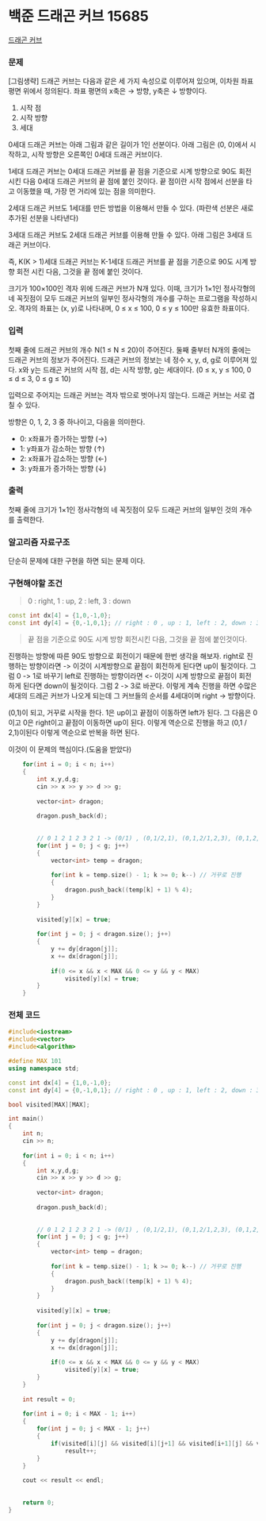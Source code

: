 # 백준 드래곤 커브 15685
[드래곤 커브](https://www.acmicpc.net/problem/15685)

### 문제
[그림생략]
드래곤 커브는 다음과 같은 세 가지 속성으로 이루어져 있으며, 이차원 좌표 평면 위에서 정의된다. 좌표 평면의 x축은 → 방향, y축은 ↓ 방향이다.

1. 시작 점
2. 시작 방향
3. 세대

0세대 드래곤 커브는 아래 그림과 같은 길이가 1인 선분이다. 아래 그림은 (0, 0)에서 시작하고, 시작 방향은 오른쪽인 0세대 드래곤 커브이다.

1세대 드래곤 커브는 0세대 드래곤 커브를 끝 점을 기준으로 시계 방향으로 90도 회전시킨 다음 0세대 드래곤 커브의 끝 점에 붙인 것이다. 끝 점이란 시작 점에서 선분을 타고 이동했을 때, 가장 먼 거리에 있는 점을 의미한다.

2세대 드래곤 커브도 1세대를 만든 방법을 이용해서 만들 수 있다. (파란색 선분은 새로 추가된 선분을 나타낸다)

3세대 드래곤 커브도 2세대 드래곤 커브를 이용해 만들 수 있다. 아래 그림은 3세대 드래곤 커브이다.

즉, K(K > 1)세대 드래곤 커브는 K-1세대 드래곤 커브를 끝 점을 기준으로 90도 시계 방향 회전 시킨 다음, 그것을 끝 점에 붙인 것이다.

크기가 100×100인 격자 위에 드래곤 커브가 N개 있다. 이때, 크기가 1×1인 정사각형의 네 꼭짓점이 모두 드래곤 커브의 일부인 정사각형의 개수를 구하는 프로그램을 작성하시오. 격자의 좌표는 (x, y)로 나타내며, 0 ≤ x ≤ 100, 0 ≤ y ≤ 100만 유효한 좌표이다.


### 입력
첫째 줄에 드래곤 커브의 개수 N(1 ≤ N ≤ 20)이 주어진다. 둘째 줄부터 N개의 줄에는 드래곤 커브의 정보가 주어진다. 드래곤 커브의 정보는 네 정수 x, y, d, g로 이루어져 있다. x와 y는 드래곤 커브의 시작 점, d는 시작 방향, g는 세대이다. (0 ≤ x, y ≤ 100, 0 ≤ d ≤ 3, 0 ≤ g ≤ 10)

입력으로 주어지는 드래곤 커브는 격자 밖으로 벗어나지 않는다. 드래곤 커브는 서로 겹칠 수 있다.

방향은 0, 1, 2, 3 중 하나이고, 다음을 의미한다.

* 0: x좌표가 증가하는 방향 (→)
* 1: y좌표가 감소하는 방향 (↑)
* 2: x좌표가 감소하는 방향 (←)
* 3: y좌표가 증가하는 방향 (↓)

### 출력

첫째 줄에 크기가 1×1인 정사각형의 네 꼭짓점이 모두 드래곤 커브의 일부인 것의 개수를 출력한다.

### 알고리즘 자료구조

단순히 문제에 대한 구현을 하면 되는 문제 이다.

### 구현해야할 조건

> 0 : right, 1 : up, 2 : left, 3 : down

```c++
const int dx[4] = {1,0,-1,0};
const int dy[4] = {0,-1,0,1}; // right : 0 , up : 1, left : 2, down : 3
```

> 끝 점을 기준으로 90도 시계 방향 회전시킨 다음, 그것을 끝 점에 붙인것이다.

진행하는 방향에 따른 90도 방향으로 회전이기 때문에 한번 생각을 해보자.
right로 진행하는 방향이라면 -> 이것이 시계방향으로 끝점이 회전하게 된다면 up이 될것이다. 그럼 0 -> 1로 바꾸기
left로 진행하는 방향이라면 <- 이것이 시계 방향으로 끝점이 회전 하게 된다면 down이 될것이다. 그럼 2 -> 3로 바꾼다.
이렇게 계속 진행을 하면 수많은 세대의 드레곤 커브가 나오게 되는데
그 커브들의 순서를 4세대이며 right -> 방향이다.

(0,1)이 되고, 거꾸로 시작을 한다. 1은 up이고 끝점이 이동하면 left가 된다. 그 다음은 0이고 0은 right이고 끝점이 이동하면 up이 된다.
이렇게 역순으로 진행을 하고 (0,1 / 2,1)이된다 이렇게 역순으로 반복을 하면 된다.

이것이 이 문제의 핵심이다.(도움을 받았다)

```c++
	for(int i = 0; i < n; i++)
	{
		int x,y,d,g;
		cin >> x >> y >> d >> g;
		
		vector<int> dragon;
		
		dragon.push_back(d);
		
		
		// 0 1 2 1 2 3 2 1 -> (0/1) , (0,1/2,1), (0,1,2/1,2,3), (0,1,2,1/2,3,2,1)
		for(int j = 0; j < g; j++)
		{
			vector<int> temp = dragon;
			
			for(int k = temp.size() - 1; k >= 0; k--) // 거꾸로 진행 
			{
				dragon.push_back((temp[k] + 1) % 4);
			}
		}
		
		visited[y][x] = true;
		
		for(int j = 0; j < dragon.size(); j++)
		{
			y += dy[dragon[j]];
			x += dx[dragon[j]];
			
			if(0 <= x && x < MAX && 0 <= y && y < MAX)
				visited[y][x] = true;
		}
	}
```

### 전체 코드


```c++
#include<iostream>
#include<vector>
#include<algorithm>

#define MAX 101
using namespace std;

const int dx[4] = {1,0,-1,0};
const int dy[4] = {0,-1,0,1}; // right : 0 , up : 1, left : 2, down : 3

bool visited[MAX][MAX];

int main()
{
	int n;
	cin >> n;
	
	for(int i = 0; i < n; i++)
	{
		int x,y,d,g;
		cin >> x >> y >> d >> g;
		
		vector<int> dragon;
		
		dragon.push_back(d);
		
		
		// 0 1 2 1 2 3 2 1 -> (0/1) , (0,1/2,1), (0,1,2/1,2,3), (0,1,2,1/2,3,2,1)
		for(int j = 0; j < g; j++)
		{
			vector<int> temp = dragon;
			
			for(int k = temp.size() - 1; k >= 0; k--) // 거꾸로 진행 
			{
				dragon.push_back((temp[k] + 1) % 4);
			}
		}
		
		visited[y][x] = true;
		
		for(int j = 0; j < dragon.size(); j++)
		{
			y += dy[dragon[j]];
			x += dx[dragon[j]];
			
			if(0 <= x && x < MAX && 0 <= y && y < MAX)
				visited[y][x] = true;
		}
	}
	
	int result = 0;
	
	for(int i = 0; i < MAX - 1; i++)
	{
		for(int j = 0; j < MAX - 1; j++)
		{
			if(visited[i][j] && visited[i][j+1] && visited[i+1][j] && visited[i+1][j+1])
				result++;
		}
	}
	
	cout << result << endl;
	
	
	return 0;
}
```
